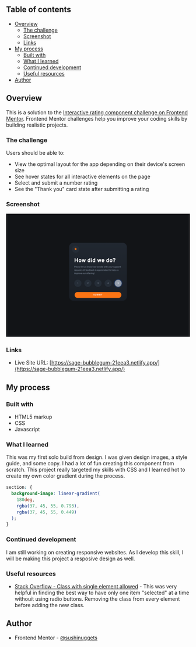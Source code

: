 ## Table of contents

- [Overview](#overview)
  - [The challenge](#the-challenge)
  - [Screenshot](#screenshot)
  - [Links](#links)
- [My process](#my-process)
  - [Built with](#built-with)
  - [What I learned](#what-i-learned)
  - [Continued development](#continued-development)
  - [Useful resources](#useful-resources)
- [Author](#author)

## Overview

This is a solution to the [Interactive rating component challenge on Frontend Mentor](https://www.frontendmentor.io/challenges/interactive-rating-component-koxpeBUmI). Frontend Mentor challenges help you improve your coding skills by building realistic projects.

### The challenge

Users should be able to:

- View the optimal layout for the app depending on their device's screen size
- See hover states for all interactive elements on the page
- Select and submit a number rating
- See the "Thank you" card state after submitting a rating

### Screenshot

![Design Preview of Interactive Rating Component](screenshots/screenshot-1.png)

### Links

<!-- - Solution URL: [Add solution URL here](https://your-solution-url.com) -->

- Live Site URL: [https://sage-bubblegum-21eea3.netlify.app/](https://sage-bubblegum-21eea3.netlify.app/)

## My process

### Built with

- HTML5 markup
- CSS
- Javascript

### What I learned

This was my first solo build from design. I was given design images, a style guide, and some copy. I had a lot of fun creating this component from scratch. This project really targeted my skills with CSS and I learned hot to create my own color gradient during the process.

```css
section: {
  background-image: linear-gradient(
    180deg,
    rgba(37, 45, 55, 0.793),
    rgba(37, 45, 55, 0.449)
  );
}
```

### Continued development

I am still working on creating responsive websites. As I develop this skill, I will be making this project a resposive design as well.

### Useful resources

- [Stack Overflow - Class with single element allowed](https://stackoverflow.com/questions/57878224/how-to-allow-only-one-element-with-a-specific-class) - This was very helpful in finding the best way to have only one item "selected" at a time withouit using radio buttons. Removing the class from every element before adding the new class.

## Author

<!-- - Website - [Megan](https://www.your-site.com) -->

- Frontend Mentor - [@sushinuggets](https://www.frontendmentor.io/profile/sushinuggets)
